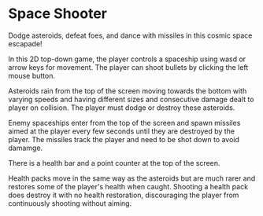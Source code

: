 # Space Shooter

Dodge asteroids, defeat foes, and dance with missiles in this cosmic space escapade!


In this 2D top-down game, the player controls a spaceship using wasd or arrow keys for movement. The player can shoot bullets by clicking the left mouse button. 

Asteroids rain from the top of the screen moving towards the bottom with varying speeds and having different sizes and consecutive damage dealt to player on collision. The player must dodge or destroy these asteroids. 

Enemy spaceships enter from the top of the screen and spawn missiles aimed at the player every few seconds until they are destroyed by the player. The missiles track the player and need to be shot down to avoid damamge. 

There is a health bar and a point counter at the top of the screen. 

Health packs move in the same way as the asteroids but are much rarer and restores some of the player's health when caught. Shooting a health pack does destroy it with no health restoration, discouraging the player from continuously shooting without aiming.

